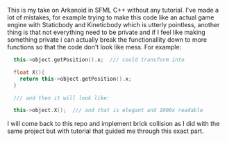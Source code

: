 This is my take on Arkanoid in SFML C++ without any tutorial.
I've made a lot of mistakes, for example trying to make this code like an actual game engine with Staticbody and Kineticbody which is utterly pointless,
another thing is that not everything need to be private and if I feel like making something private i can actually break the functionallity down to more functions so that the code don't look like mess.
For example:
```C++
  this->object.getPosition().x;  /// could transform into

  float X(){
    return this->object.getPosition().x;
  }

  /// and then it will look like:

  this->object.X();  /// and that is elegant and 1000x readable
```
I will come back to this repo and implement brick collision as I did with the same project but with tutorial that guided me through this exact part.
